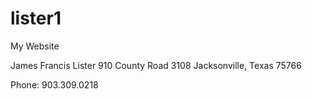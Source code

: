 # lister1

My Website

James Francis Lister
910 County Road 3108
Jacksonville, Texas 75766

Phone: 903.309.0218
